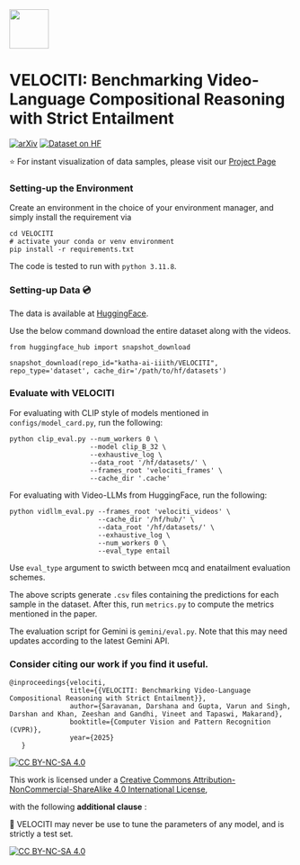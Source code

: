<img src="assets/run.ico" width=70 height=70/> 

# VELOCITI: Benchmarking Video-Language Compositional Reasoning with Strict Entailment


[![arXiv](https://img.shields.io/badge/arXiv-2406.10889-b31b1b.svg)]([https://arxiv.org/abs/1234.56789](https://arxiv.org/abs/2406.10889))
[![Dataset on HF](https://huggingface.co/datasets/huggingface/badges/resolve/main/dataset-on-hf-sm.svg)](https://huggingface.co/datasets/katha-ai-iiith/VELOCITI)


⭐️ For instant visualization of data samples, please visit our [Project Page](https://katha-ai.github.io/projects/velociti/)

### Setting-up the Environment
Create an environment in the choice of your environment manager, and simply install the requirement via
```
cd VELOCITI
# activate your conda or venv environment
pip install -r requirements.txt
```
The code is tested to run with `python 3.11.8`.

### Setting-up Data 💿

The data is available at [HuggingFace](https://huggingface.co/datasets/katha-ai-iiith/VELOCITI).

Use the below command download the entire dataset along with the videos.

```
from huggingface_hub import snapshot_download

snapshot_download(repo_id="katha-ai-iiith/VELOCITI", repo_type='dataset', cache_dir='/path/to/hf/datasets')
```


### Evaluate with VELOCITI

For evaluating with CLIP style of models mentioned in `configs/model_card.py`, run the following:

```
python clip_eval.py --num_workers 0 \
                    --model clip_B_32 \
                    --exhaustive_log \
                    --data_root '/hf/datasets/' \
                    --frames_root 'velociti_frames' \
                    --cache_dir '.cache'
```


For evaluating with Video-LLMs from HuggingFace, run the following:

```
python vidllm_eval.py --frames_root 'velociti_videos' \
                      --cache_dir '/hf/hub/' \
                      --data_root '/hf/datasets/' \
                      --exhaustive_log \
                      --num_workers 0 \
                      --eval_type entail
```
Use `eval_type` argument to swicth between mcq and enatailment evaluation schemes.

The above scripts generate `.csv` files containing the predictions for each sample in the dataset. After this, run `metrics.py` to compute the metrics mentioned in the paper.

The evaluation script for Gemini is `gemini/eval.py`. Note that this may need updates according to the latest Gemini API.

### Consider citing our work if you find it useful.

```
@inproceedings{velociti,
               title={{VELOCITI: Benchmarking Video-Language Compositional Reasoning with Strict Entailment}},
               author={Saravanan, Darshana and Gupta, Varun and Singh, Darshan and Khan, Zeeshan and Gandhi, Vineet and Tapaswi, Makarand},
               booktitle={Computer Vision and Pattern Recognition (CVPR)},
               year={2025}
   }
```


[![CC BY-NC-SA 4.0][cc-by-nc-sa-shield]][cc-by-nc-sa]

This work is licensed under a
[Creative Commons Attribution-NonCommercial-ShareAlike 4.0 International License][cc-by-nc-sa],

with the following **additional clause** :

🚨 VELOCITI may never be use to tune the parameters of any model, and is strictly a test set.

[![CC BY-NC-SA 4.0][cc-by-nc-sa-image]][cc-by-nc-sa]

[cc-by-nc-sa]: http://creativecommons.org/licenses/by-nc-sa/4.0/
[cc-by-nc-sa-image]: https://licensebuttons.net/l/by-nc-sa/4.0/88x31.png
[cc-by-nc-sa-shield]: https://img.shields.io/badge/License-CC%20BY--NC--SA%204.0-lightgrey.svg



